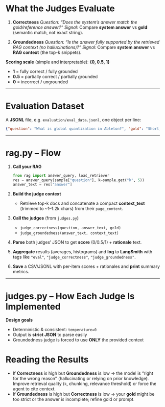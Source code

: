 

# What the Judges Evaluate

1. **Correctness**
   *Question:* *“Does the system’s answer match the gold/reference answer?”*
   *Signal:* Compare **system answer** vs **gold** (semantic match, not exact string).

2. **Groundedness**
   *Question:* *“Is the answer fully supported by the retrieved RAG context (no hallucinations)?”*
   *Signal:* Compare **system answer** vs **RAG context** (the top-k snippets).

**Scoring scale** (simple and interpretable): **{0, 0.5, 1}**

* **1** = fully correct / fully grounded
* **0.5** = partially correct / partially grounded
* **0** = incorrect / ungrounded

---

# Evaluation Dataset

A **JSONL** file, e.g. `evaluation/eval_data.jsonl`, one object per line:

```json
{"question": "What is global quantization in Ableton?", "gold": "Short, correct reference answer...", "k": 5}
```

---

# rag.py – Flow

1. **Call your RAG**

   ```python
   from rag import answer_query, load_retriever
   res = answer_query(sample["question"], k=sample.get("k", 5))
   answer_text = res["answer"]
   ```

2. **Build the judge context**

   * Retrieve top-k docs and concatenate a compact **context\_text** (trimmed to \~1–1.2k chars) from their `page_content`.

3. **Call the judges** (from `judges.py`)

   * `judge_correctness(question, answer_text, gold)`
   * `judge_groundedness(answer_text, context_text)`

4. **Parse** both judges’ JSON to get **score** (0/0.5/1) + **rationale** text.

5. **Aggregate** results (averages, histograms) and **log** to **LangSmith** with tags like `"eval"`, `"judge_correctness"`, `"judge_groundedness"`.

6. **Save** a CSV/JSONL with per-item scores + rationales and **print** summary metrics.

---

# judges.py – How Each Judge Is Implemented

**Design goals**

* Deterministic & consistent: `temperature=0`
* Output is **strict JSON** to parse easily
* Groundedness judge is forced to use **ONLY** the provided context



# Reading the Results

* If **Correctness** is high but **Groundedness** is low → the model is “right for the wrong reason” (hallucinating or relying on prior knowledge). Improve retrieval quality (`k`, chunking, relevance threshold) or force the agent to cite context.
* If **Groundedness** is high but **Correctness** is low → your **gold** might be too strict or the answer is incomplete; refine gold or prompt.

